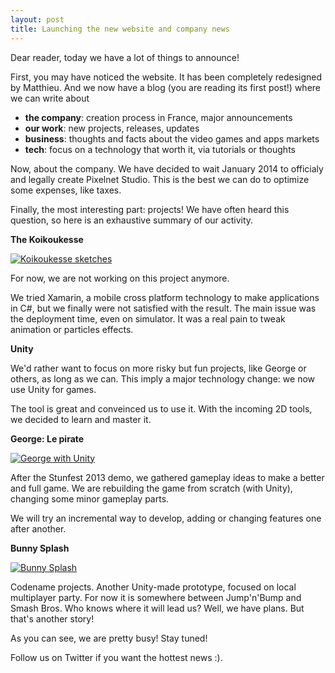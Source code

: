 ```yaml
---
layout: post
title: Launching the new website and company news
---
```


Dear reader, today we have a lot of things to announce!

First, you may have noticed the website. It has been completely redesigned by Matthieu.
And we now have a blog (you are reading its first post!) where we can write about

- **the company**: creation process in France, major announcements
- **our work**: new projects, releases, updates
- **business**: thoughts and facts about the video games and apps markets
- **tech**: focus on a technology that worth it, via tutorials or thoughts

Now, about the company. We have decided to wait January 2014 to officialy and legally create Pixelnet Studio. This is the best we can do to optimize some expenses, like taxes.

Finally, the most interesting part: projects!
We have often heard this question, so here is an exhaustive summary of our activity.

**The Koikoukesse**

<a href="https://lh3.googleusercontent.com/-VZF7B7le8HA/UkQJLZQtWEI/AAAAAAAAAFc/krR7aRwB4HE/w571-h512-no/Capture+d%25E2%2580%2599e%25CC%2581cran+2013-09-26+a%25CC%2580+12.14.40.png"><img src="https://lh3.googleusercontent.com/-VZF7B7le8HA/UkQJLZQtWEI/AAAAAAAAAFc/krR7aRwB4HE/w571-h512-no/Capture+d%25E2%2580%2599e%25CC%2581cran+2013-09-26+a%25CC%2580+12.14.40.png" alt="Koikoukesse sketches" /></a>

For now, we are not working on this project anymore.

We tried Xamarin, a mobile cross platform technology to make applications in C#, but we finally were not satisfied with the result. The main issue was the deployment time, even on simulator. It was a real pain to tweak animation or particles effects.

**Unity**

We'd rather want to focus on more risky but fun projects, like George or others, as long as we can. This imply a major technology change: we now use Unity for games.

The tool is great and conveinced us to use it. With the incoming 2D tools, we decided to learn and master it.

**George: Le pirate**

<a href="https://lh3.googleusercontent.com/-35pl_4tSsNc/UkQGOWSXjbI/AAAAAAAAAB0/L6lYSQwzzOc/w953-h497-no/george.png"><img src="https://lh3.googleusercontent.com/-35pl_4tSsNc/UkQGOWSXjbI/AAAAAAAAAB0/L6lYSQwzzOc/w953-h497-no/george.png" alt="George with Unity" /></a>

After the Stunfest 2013 demo, we gathered gameplay ideas to make a better and full game. We are rebuilding the game from scratch (with Unity), changing some minor gameplay parts.

We will try an incremental way to develop, adding or changing features one after another.

**Bunny Splash**

<a href="https://lh5.googleusercontent.com/-By5HNMoxPdg/UkQGOdOf2EI/AAAAAAAAAB4/yTR69t4cyvg/w953-h572-no/bunnysplash.png"><img src="https://lh5.googleusercontent.com/-By5HNMoxPdg/UkQGOdOf2EI/AAAAAAAAAB4/yTR69t4cyvg/w953-h572-no/bunnysplash.png" alt="Bunny Splash" /></a>

Codename projects. Another Unity-made prototype, focused on local multiplayer party. For now it is somewhere between Jump'n'Bump and Smash Bros. Who knows where it will lead us?
Well, we have plans. But that's another story!

As you can see, we are pretty busy!
Stay tuned!

Follow us on Twitter if you want the hottest news :).

